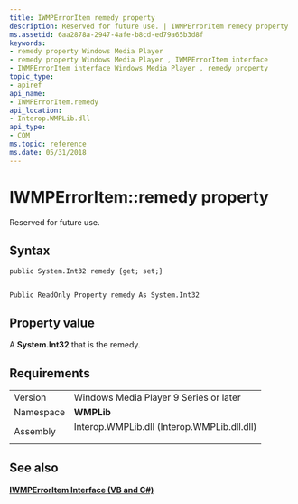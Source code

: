 ```yaml
---
title: IWMPErrorItem remedy property
description: Reserved for future use. | IWMPErrorItem remedy property
ms.assetid: 6aa2878a-2947-4afe-b8cd-ed79a65b3d8f
keywords:
- remedy property Windows Media Player
- remedy property Windows Media Player , IWMPErrorItem interface
- IWMPErrorItem interface Windows Media Player , remedy property
topic_type:
- apiref
api_name:
- IWMPErrorItem.remedy
api_location:
- Interop.WMPLib.dll
api_type:
- COM
ms.topic: reference
ms.date: 05/31/2018
---
```


# IWMPErrorItem::remedy property

Reserved for future use.

## Syntax


```CSharp
public System.Int32 remedy {get; set;}
```


```VB

Public ReadOnly Property remedy As System.Int32
```





## Property value

A **System.Int32** that is the remedy.

## Requirements



|                      |                                                                                                                        |
|----------------------|------------------------------------------------------------------------------------------------------------------------|
| Version<br/>   | Windows Media Player 9 Series or later<br/>                                                                      |
| Namespace<br/> | **WMPLib**<br/>                                                                                                  |
| Assembly<br/>  | <dl> <dt>Interop.WMPLib.dll (Interop.WMPLib.dll.dll)</dt> </dl> |



## See also

<dl> <dt>

[**IWMPErrorItem Interface (VB and C#)**](iwmperroritem--vb-and-c.md)
</dt> </dl>

 

 





